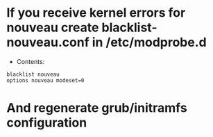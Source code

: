 # If you receive kernel errors for nouveau create blacklist-nouveau.conf in /etc/modprobe.d
* Contents:

```
blacklist nouveau
options nouveau modeset=0
```

# And regenerate grub/initramfs configuration
